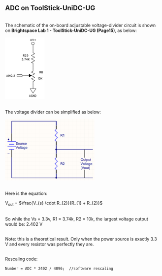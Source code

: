 ## ADC on ToolStick-UniDC-UG

<br> The schematic of the on-board adjustable voltage-divider circuit is shown on <b>Brightspace Lab 1 - ToolStick-UniDC-UG (Page15)</b>, as below:

<img src="./Sch.png" height="200px">

<br> The voltage divider can be simplified as below:

<img src="./VoltageDivider.png" height="200px">

<br> Here is the equation:

V<sub>out</sub> = $\frac{V_{s} \cdot R_{2}}{R_{1} + R_{2}}$

<br> So while the Vs = 3.3v, R1 = 3.74k, R2 = 10k, the largest voltage output would be: 2.402 V

<br> Note: this is a theoretical result. Only when the power source is exactly 3.3 V and every resistor was perfectly they are.

<br> Rescaling code:
  
    Number = ADC * 2402 / 4096;  //software rescaling
